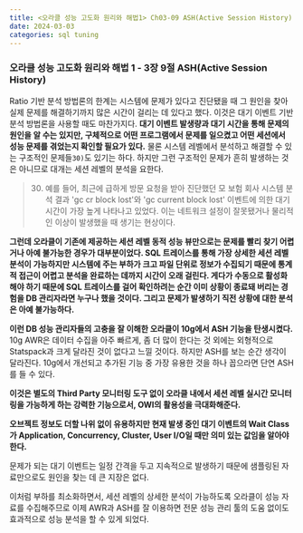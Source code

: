 ```yaml
---
title: <오라클 성능 고도화 원리와 해법1> Ch03-09 ASH(Active Session History)
date: 2024-03-03
categories: sql tuning
---
```



### 오라클 성능 고도화 원리와 해법 1 - 3장 9절 ASH(Active Session History)

Ratio 기반 분석 방법론의 한계는 시스템에 문제가 있다고 진단됐을 때 그 원인을 찾아 실제 문제를 해결하기까지 많은 시간이 걸리는 데 있다고 했다. 이것은 대기 이벤트 기반 분석 방법론을 사용할 때도 마찬가지다. **대기 이벤트 발생량과 대기 시간을 통해 문제의 원인을 알 수는 있지만, 구체적으로 어떤 프로그램에서 문제를 일으켰고 어떤 세션에서 성능 문제를 겪었는지 확인할 필요가 있다.** 물론 시스템 레벨에서 분석하고 해결할 수 있는 구조적인 문제들`30)`도 있기는 하다. 하지만 그런 구조적인 문제가 흔히 발생하는 것은 아니므로 대개는 세션 레벨의 분석을 요한다.

>	30) 예를 들어, 최근에 급하게 방문 요청을 받아 진단했던 모 보험 회사 시스템 분석 결과 'gc cr block lost'와 'gc current block lost' 이벤트에 의한 대기 시간이 가장 높게 나타나고 있었다. 이는 네트워크 설정이 잘못됐거나 물리적인 이상이 발생했을 때 생기는 현상이다.

**그런데 오라클이 기존에 제공하는 세션 레벨 동적 성능 뷰만으로는 문제를 빨리 찾기 어렵거나 아예 불가능한 경우가 대부분이었다. SQL 트레이스를 통해 가장 상세한 세션 레벨 분석이 가능하지만 시스템에 주는 부하가 크고 파일 단위로 정보가 수집되기 때문에 통계적 접근이 어렵고 분석을 완료하는 데까지 시간이 오래 걸린다. 게다가 수동으로 활성화해야 하기 때문에 SQL 트레이스를 걸어 확인하려는 순간 이미 상황이 종료돼 버리는 경험을 DB 관리자라면 누구나 했을 것이다. 그리고 문제가 발생하기 직전 상황에 대한 분석은 아예 불가능하다.**

**이런 DB 성능 관리자들의 고충을 잘 이해한 오라클이 10g에서 ASH 기능을 탄생시켰다.** 10g AWR은 데이터 수집을 아주 빠르게, 좀 더 많이 한다는 것 외에는 외형적으로 Statspack과 크게 달라진 것이 없다고 느낄 것이다. 하지만 ASH를 보는 순간 생각이 달라진다. 10g에서 개선되고 추가된 기능 중 가장 유용한 것을 하나 꼽으라면 단연 ASH를 들 수 있다.

**이것은 별도의 Third Party 모니터링 도구 없이 오라클 내에서 세션 레벨 실시간 모니터링을 가능하게 하는 강력한 기능으로서, OWI의 활용성을 극대화해준다.**

**오브젝트 정보도 더할 나위 없이 유용하지만 현재 발생 중인 대기 이벤트의 Wait Class가 Application, Concurrency, Cluster, User I/O일 때만 의미 있는 값임을 알아야 한다.**

문제가 되는 대기 이벤트는 일정 간격을 두고 지속적으로 발생하기 때문에 샘플링된 자료만으로도 원인을 찾는 데 큰 지장은 없다.

이처럼 부하를 최소화하면서, 세션 레벨의 상세한 분석이 가능하도록 오라클이 성능 자료를 수집해주므로 이제 AWR과 ASH를 잘 이용하면 전문 성능 관리 툴의 도움 없이도 효과적으로 성능 분석을 할 수 있게 되었다.

